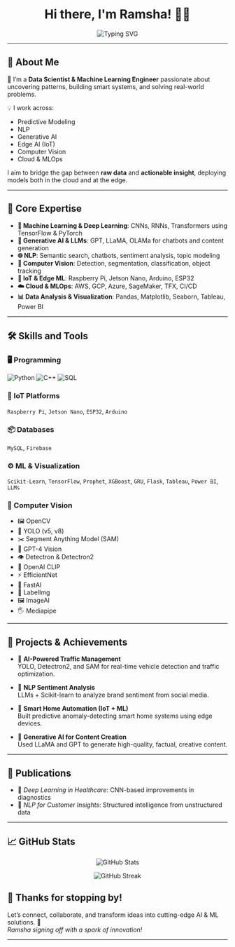 <h1 align="center">Hi there, I'm Ramsha! 👋✨</h1>

<p align="center">
  <img src="https://readme-typing-svg.herokuapp.com?font=Fira+Code&duration=2000&pause=100&color=F794C0&center=true&vCenter=true&width=500&lines=Data+Scientist+%7C+Machine+Learning+Engineer;IoT+Enthusiast+%7C+Generative+AI+Explorer;Transforming+data+into+impactful+solutions" alt="Typing SVG" />
</p>

---

## 🌟 About Me
🚀 I’m a **Data Scientist & Machine Learning Engineer** passionate about uncovering patterns, building smart systems, and solving real-world problems.

💡 I work across:
- Predictive Modeling
- NLP
- Generative AI
- Edge AI (IoT)
- Computer Vision
- Cloud & MLOps

I aim to bridge the gap between **raw data** and **actionable insight**, deploying models both in the cloud and at the edge.

---

## 🔑 Core Expertise
- **🧠 Machine Learning & Deep Learning**: CNNs, RNNs, Transformers using TensorFlow & PyTorch  
- **🤖 Generative AI & LLMs**: GPT, LLaMA, OLAMa for chatbots and content generation  
- **🌐 NLP**: Semantic search, chatbots, sentiment analysis, topic modeling  
- **📸 Computer Vision**: Detection, segmentation, classification, object tracking  
- **🔌 IoT & Edge ML**: Raspberry Pi, Jetson Nano, Arduino, ESP32  
- **☁️ Cloud & MLOps**: AWS, GCP, Azure, SageMaker, TFX, CI/CD  
- **📊 Data Analysis & Visualization**: Pandas, Matplotlib, Seaborn, Tableau, Power BI  

---

## 🛠️ Skills and Tools

### 🖥️ Programming
![Python](https://img.shields.io/badge/-Python-3776AB?style=for-the-badge&logo=python&logoColor=white)
![C++](https://img.shields.io/badge/-C++-00599C?style=for-the-badge&logo=c%2B%2B&logoColor=white)
![SQL](https://img.shields.io/badge/-SQL-CC2927?style=for-the-badge&logo=mysql&logoColor=white)

### 📡 IoT Platforms
`Raspberry Pi`, `Jetson Nano`, `ESP32`, `Arduino`

### 📦 Databases
`MySQL`, `Firebase`

### ⚙️ ML & Visualization
`Scikit-Learn`, `TensorFlow`, `Prophet`, `XGBoost`, `GRU`, `Flask`, `Tableau`, `Power BI`, `LLMs`

### 🧠 Computer Vision
- 🖼️ OpenCV  
- 🎯 YOLO (v5, v8)  
- ✂️ Segment Anything Model (SAM)  
- 🤖 GPT-4 Vision  
- 👁️ Detectron & Detectron2  
- 🎨 OpenAI CLIP  
- ⚡ EfficientNet  
- 🚀 FastAI  
- 🔖 LabelImg  
- 🖼️ ImageAI  
- 🖐️ Mediapipe  

---

## 🚀 Projects & Achievements

- 🔹 **AI-Powered Traffic Management**  
  YOLO, Detectron2, and SAM for real-time vehicle detection and traffic optimization.

- 🔹 **NLP Sentiment Analysis**  
  LLMs + Scikit-learn to analyze brand sentiment from social media.

- 🔹 **Smart Home Automation (IoT + ML)**  
  Built predictive anomaly-detecting smart home systems using edge devices.

- 🔹 **Generative AI for Content Creation**  
  Used LLaMA and GPT to generate high-quality, factual, creative content.

---

## 📜 Publications
- 🧬 *Deep Learning in Healthcare*: CNN-based improvements in diagnostics  
- 🧠 *NLP for Customer Insights*: Structured intelligence from unstructured data  

---

## 📈 GitHub Stats

<p align="center">
  <img src="https://github-readme-stats.vercel.app/api?username=Ramsha-18&show_icons=true&theme=radical" alt="GitHub Stats" />
</p>

<p align="center">
  <img src="https://github-readme-streak-stats.herokuapp.com/?user=Ramsha-18&theme=radical" alt="GitHub Streak" />
</p>



## 💬 Thanks for stopping by!
Let’s connect, collaborate, and transform ideas into cutting-edge AI & ML solutions. 🚀  
*Ramsha signing off with a spark of innovation!*

---
